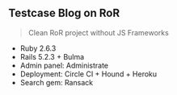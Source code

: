 ## Testcase Blog on RoR

> Clean RoR project without JS Frameworks

- Ruby 2.6.3
- Rails 5.2.3 + Bulma
- Admin panel: Administrate
- Deployment: Circle CI + Hound + Heroku
- Search gem: Ransack

